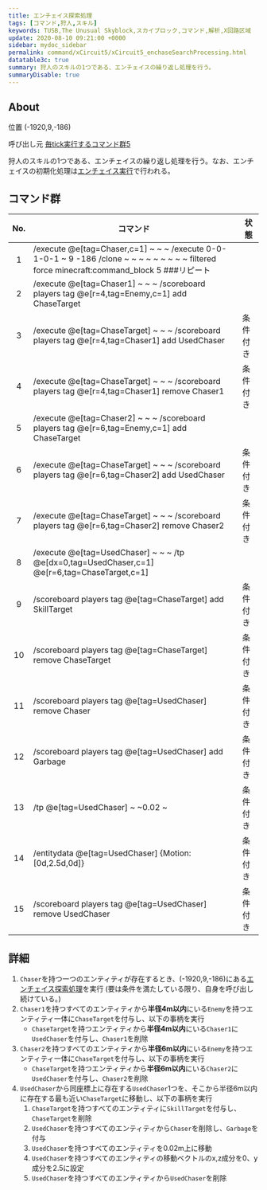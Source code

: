 ```yaml
---
title: エンチェイス探索処理
tags: [コマンド,狩人,スキル]
keywords: TUSB,The Unusual Skyblock,スカイブロック,コマンド,解析,X回路区域
update: 2020-08-10 09:21:00 +0000
sidebar: mydoc_sidebar
permalink: command/xCircuit5/xCircuit5_enchaseSearchProcessing.html
datatable3c: true
summary: 狩人のスキルの1つである、エンチェイスの繰り返し処理を行う。
summaryDisable: true
---
```


## About

<span class="tagYellow">位置</span> (-1920,9,-186)

<span class="tagBlack">呼び出し元</span> [毎tick実行するコマンド群5]({{site.baseurl}}/command/xCircuit5/xCircuit5_command.html)

狩人のスキルの1つである、エンチェイスの繰り返し処理を行う。なお、エンチェイスの初期化処理は[エンチェイス実行]({{site.baseurl}}/command/xCircuit10/xCircuit10_enchase.html)で行われる。

## コマンド群

<div class="datatable3c-begin"></div>

|No.|コマンド|状態|
|:-:|-|-|
|1|/execute @e[tag=Chaser,c=1] ~ ~ ~ /execute 0-0-1-0-1 ~ 9 -186 /clone ~ ~ ~ ~ ~ ~ ~ ~ ~ filtered force minecraft:command_block 5 ###リピート|
|2|/execute @e[tag=Chaser1] ~ ~ ~ /scoreboard players tag @e[r=4,tag=Enemy,c=1] add ChaseTarget|
|3|/execute @e[tag=ChaseTarget] ~ ~ ~ /scoreboard players tag @e[r=4,tag=Chaser1] add UsedChaser|条件付き|
|4|/execute @e[tag=ChaseTarget] ~ ~ ~ /scoreboard players tag @e[r=4,tag=Chaser1] remove Chaser1|条件付き|
|5|/execute @e[tag=Chaser2] ~ ~ ~ /scoreboard players tag @e[r=6,tag=Enemy,c=1] add ChaseTarget|
|6|/execute @e[tag=ChaseTarget] ~ ~ ~ /scoreboard players tag @e[r=6,tag=Chaser2] add UsedChaser|条件付き|
|7|/execute @e[tag=ChaseTarget] ~ ~ ~ /scoreboard players tag @e[r=6,tag=Chaser2] remove Chaser2|条件付き|
|8|/execute @e[tag=UsedChaser] ~ ~ ~ /tp @e[dx=0,tag=UsedChaser,c=1] @e[r=6,tag=ChaseTarget,c=1]|
|9|/scoreboard players tag @e[tag=ChaseTarget] add SkillTarget|条件付き|
|10|/scoreboard players tag @e[tag=ChaseTarget] remove ChaseTarget|条件付き|
|11|/scoreboard players tag @e[tag=UsedChaser] remove Chaser|条件付き|
|12|/scoreboard players tag @e[tag=UsedChaser] add Garbage|条件付き|
|13|/tp @e[tag=UsedChaser] ~ ~0.02 ~ |条件付き|
|14|/entitydata @e[tag=UsedChaser] {Motion:[0d,2.5d,0d]}|条件付き|
|15|/scoreboard players tag @e[tag=UsedChaser] remove UsedChaser|条件付き|

<div class="datatable3c-end"></div>

## 詳細

1. `Chaser`を持つ一つのエンティティが存在するとき、(-1920,9,-186)にある[エンチェイス探索処理](#about)を実行 (要は条件を満たしている限り、自身を呼び出し続けている。)
2. `Chaser1`を持つすべてのエンティティから**半径4m以内**にいる`Enemy`を持つエンティティ一体に`ChaseTarget`を付与し、以下の事柄を実行
   - `ChaseTarget`を持つエンティティから**半径4m以内**にいる`Chaser1`に`UsedChaser`を付与し、`Chaser1`を削除
3. `Chaser2`を持つすべてのエンティティから**半径6m以内**にいる`Enemy`を持つエンティティ一体に`ChaseTarget`を付与し、以下の事柄を実行
   - `ChaseTarget`を持つエンティティから**半径6m以内**にいる`Chaser2`に`UsedChaser`を付与し、`Chaser2`を削除
4. `UsedChaser`から同座標上に存在する`UsedChaser`1つを、そこから半径6m以内に存在する最も近い`ChaseTarget`に移動し、以下の事柄を実行
   1. `ChaseTarget`を持つすべてのエンティティに`SkillTarget`を付与し、`ChaseTarget`を削除
   2. `UsedChaser`を持つすべてのエンティティから`Chaser`を削除し、`Garbage`を付与
   3. `UsedChaser`を持つすべてのエンティティを0.02m上に移動
   4. `UsedChaser`を持つすべてのエンティティの移動ベクトルのx,z成分を0、y成分を2.5に設定
   5. `UsedChaser`を持つすべてのエンティティから`UsedChaser`を削除

